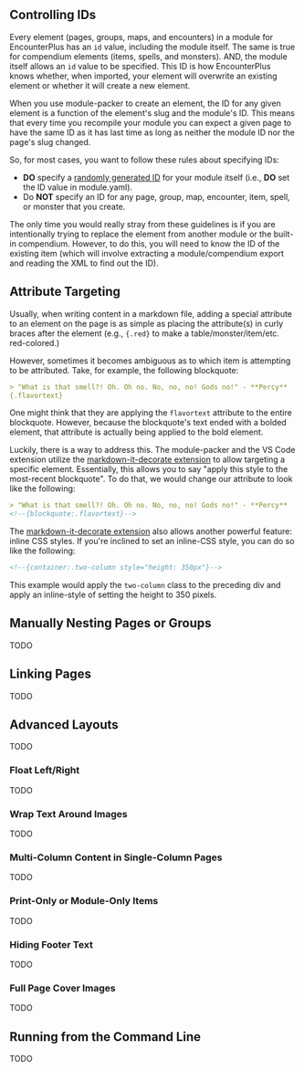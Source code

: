 ## Controlling IDs

Every element (pages, groups, maps, and encounters) in a module for EncounterPlus has an `id` value, including the module itself. The same is true for compendium elements (items, spells, and monsters). AND, the module itself allows an `id` value to be specified. This ID is how EncounterPlus knows whether, when imported, your element will overwrite an existing element or whether it will create a new element.

When you use module-packer to create an element, the ID for any given element is a function of the element's slug and the module's ID. This means that every time you recompile your module you can expect a given page to have the same ID as it has last time as long as neither the module ID nor the page's slug changed.

So, for most cases, you want to follow these rules about specifying IDs:
- **DO** specify a [randomly generated ID](https://www.uuidgenerator.net) for your module itself (i.e., **DO** set the ID value in module.yaml).
- Do **NOT** specify an ID for any page, group, map, encounter, item, spell, or monster that you create.

The only time you would really stray from these guidelines is if you are intentionally trying to replace the element from another module or the built-in compendium. However, to do this, you will need to know the ID of the existing item (which will involve extracting a module/compendium export and reading the XML to find out the ID).

## Attribute Targeting

Usually, when writing content in a markdown file, adding a special attribute to an element on the page is as simple as placing the attribute(s) in curly braces after the element (e.g., `{.red}` to make a table/monster/item/etc. red-colored.)

However, sometimes it becomes ambiguous as to which item is attempting to be attributed. Take, for example, the following blockquote:

```Markdown
> "What is that smell?! Oh. Oh no. No, no, no! Gods no!" - **Percy**
{.flavortext}
```

One might think that they are applying the `flavortext` attribute to the entire blockquote. However, because the blockquote's text ended with a bolded element, that attribute is actually being applied to the bold element.

Luckily, there is a way to address this. The module-packer and the VS Code extension utilize the [markdown-it-decorate extension](https://github.com/stereoplegic/markdown-it-decorate) to allow targeting a specific element. Essentially, this allows you to say "apply this style to the most-recent blockquote". To do that, we would change our attribute to look like the following:

```Markdown
> "What is that smell?! Oh. Oh no. No, no, no! Gods no!" - **Percy**
<!--{blockquote:.flavortext}-->
```

The [markdown-it-decorate extension](https://github.com/stereoplegic/markdown-it-decorate) also allows another powerful feature: inline CSS styles. If you're inclined to set an inline-CSS style, you can do so like the following:

```Markdown
<!--{container:.two-column style="height: 350px"}-->
```

This example would apply the `two-column` class to the preceding div and apply an inline-style of setting the height to 350 pixels.

## Manually Nesting Pages or Groups

TODO

## Linking Pages

TODO

## Advanced Layouts

TODO

### Float Left/Right

TODO

### Wrap Text Around Images

TODO

### Multi-Column Content in Single-Column Pages

TODO

### Print-Only or Module-Only Items

TODO

### Hiding Footer Text

TODO

### Full Page Cover Images

TODO

## Running from the Command Line

TODO